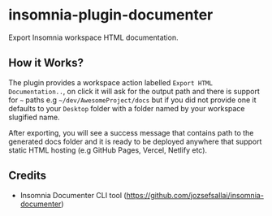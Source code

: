 # insomnia-plugin-documenter

Export Insomnia workspace HTML documentation.

## How it Works?

The plugin provides a workspace action labelled `Export HTML Documentation..`, on click it will ask for the output path and there is support for `~` paths e.g `~/dev/AwesomeProject/docs` but if you did not provide one it defaults to your `Desktop` folder with a folder named by your workspace slugified name.

After exporting, you will see a success message that contains path to the generated docs folder and it is ready to be deployed anywhere that support static HTML hosting (e.g GitHub Pages, Vercel, Netlify etc).

## Credits

- Insomnia Documenter CLI tool (https://github.com/jozsefsallai/insomnia-documenter)
